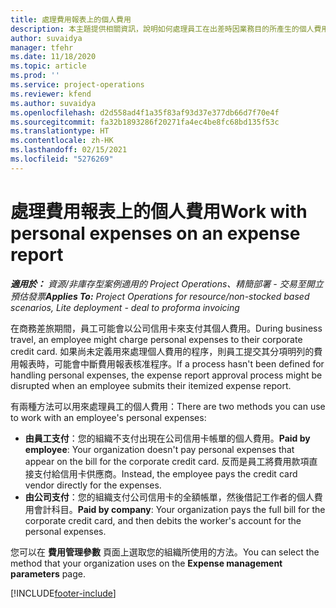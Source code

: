 ```yaml
---
title: 處理費用報表上的個人費用
description: 本主題提供相關資訊，說明如何處理員工在出差時因業務目的所產生的個人費用。
author: suvaidya
manager: tfehr
ms.date: 11/18/2020
ms.topic: article
ms.prod: ''
ms.service: project-operations
ms.reviewer: kfend
ms.author: suvaidya
ms.openlocfilehash: d2d558ad4f1a35f83af93d37e377db66d7f70e4f
ms.sourcegitcommit: fa32b1893286f20271fa4ec4be8fc68bd135f53c
ms.translationtype: HT
ms.contentlocale: zh-HK
ms.lasthandoff: 02/15/2021
ms.locfileid: "5276269"
---
```

# <a name="work-with-personal-expenses-on-an-expense-report"></a><span data-ttu-id="8b431-103">處理費用報表上的個人費用</span><span class="sxs-lookup"><span data-stu-id="8b431-103">Work with personal expenses on an expense report</span></span>

<span data-ttu-id="8b431-104">_**適用於：** 資源/非庫存型案例適用的 Project Operations、精簡部署 - 交易至開立預估發票_</span><span class="sxs-lookup"><span data-stu-id="8b431-104">_**Applies To:** Project Operations for resource/non-stocked based scenarios, Lite deployment - deal to proforma invoicing_</span></span>

<span data-ttu-id="8b431-105">在商務差旅期間，員工可能會以公司信用卡來支付其個人費用。</span><span class="sxs-lookup"><span data-stu-id="8b431-105">During business travel, an employee might charge personal expenses to their corporate credit card.</span></span> <span data-ttu-id="8b431-106">如果尚未定義用來處理個人費用的程序，則員工提交其分項明列的費用報表時，可能會中斷費用報表核准程序。</span><span class="sxs-lookup"><span data-stu-id="8b431-106">If a process hasn't been defined for handling personal expenses, the expense report approval process might be disrupted when an employee submits their itemized expense report.</span></span>

<span data-ttu-id="8b431-107">有兩種方法可以用來處理員工的個人費用：</span><span class="sxs-lookup"><span data-stu-id="8b431-107">There are two methods you can use to work with an employee's personal expenses:</span></span>

  - <span data-ttu-id="8b431-108">**由員工支付**：您的組織不支付出現在公司信用卡帳單的個人費用。</span><span class="sxs-lookup"><span data-stu-id="8b431-108">**Paid by employee**: Your organization doesn't pay personal expenses that appear on the bill for the corporate credit card.</span></span> <span data-ttu-id="8b431-109">反而是員工將費用款項直接支付給信用卡供應商。</span><span class="sxs-lookup"><span data-stu-id="8b431-109">Instead, the employee pays the credit card vendor directly for the expenses.</span></span> 
  - <span data-ttu-id="8b431-110">**由公司支付**：您的組織支付公司信用卡的全額帳單，然後借記工作者的個人費用會計科目。</span><span class="sxs-lookup"><span data-stu-id="8b431-110">**Paid by company**: Your organization pays the full bill for the corporate credit card, and then debits the worker's account for the personal expenses.</span></span>

<span data-ttu-id="8b431-111">您可以在 **費用管理參數** 頁面上選取您的組織所使用的方法。</span><span class="sxs-lookup"><span data-stu-id="8b431-111">You can select the method that your organization uses on the **Expense management parameters** page.</span></span>


[!INCLUDE[footer-include](../includes/footer-banner.md)]